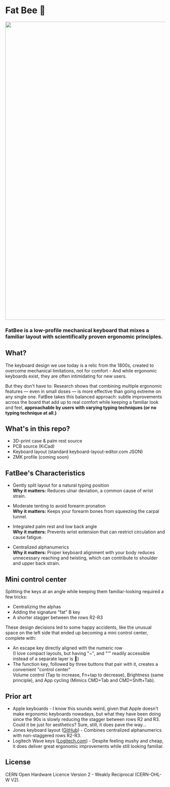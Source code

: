 # Fat Bee 🐝

<p align="center" width="100%">
<img src="./fatbee.png" width="940" />
</p>

### FatBee is a low-profile mechanical keyboard that mixes a familiar layout with scientifically proven ergonomic principles.


## What?

The keyboard design we use today is a relic from the 1800s, created to overcome mechanical limitations, not for comfort - And while ergonomic keyboards exist, they are often intimidating for new users.

But they don't have to: Research shows that combining multiple ergonomic features — even in small doses — is more effective than going extreme on any single one. FatBee takes this balanced approach: subtle improvements across the board that add up to real comfort while keeping a familiar look and feel, **approachable by users with varying typing techniques (or no typing technique at all.)**


## What's in this repo?

- 3D-print case & palm rest source
- PCB source (KiCad)
- Keyboard layout (standard keyboard-layout-editor.com JSON)
- ZMK profile (coming soon)

## FatBee's Characteristics

- Gently split layout for a natural typing position<br>
  **Why it matters:** Reduces ulnar deviation, a common cause of wrist strain.

- Moderate tenting to avoid forearm pronation<br>
  **Why it matters:** Keeps your forearm bones from squeezing the carpal tunnel.

- Integrated palm rest and low back angle<br>
  **Why it matters:** Prevents wrist extension that can restrict circulation and cause fatigue.

- Centralized alphanumerics<br>
  **Why it matters:** Proper keyboard alignment with your body reduces unnecessary reaching and twisting, which can contribute to shoulder and upper back strain.

## Mini control center

Splitting the keys at an angle while keeping them familiar-looking required a few tricks:

- Centralizing the alphas
- Adding the signature "fat" B key
- A shorter stagger between the rows R2-R3

These design decisions led to some happy accidents, like the unusual space on the left side that ended up becoming a mini control center, complete with:

- An escape key directly aligned with the numeric row<br>
 (I love compact layouts, but having "~", and "'" readily accessible instead of a separate layer is 💯)
- The function key, followed by three buttons that pair with it, creates a convenient "control center"<br>
 Volume control (Tap to increase, Fn+tap to decrease), Brightness (same principle), and App cycling (Mimics CMD+Tab and CMD+Shift+Tab).
 

## Prior art

- Apple keyboards - I know this sounds weird, given that Apple doesn't make ergonomic keyboards nowadays, but what they have been doing since the 90s is slowly reducing the stagger between rows R2 and R3. Could it be just for aesthetics? Sure, still, it does pave the way...
- Jones keyboard layout ([GitHub](https://github.com/jpskenn/Jones)) - Combines centralized alphanumerics with non-staggered rows R2-R3.
- Logitech Wave keys ([Logitech.com](https://www.logitech.com/en-us/products/keyboards/wave-keys.html)) - Despite feeling mushy and cheap, it does deliver great ergonomic improvements while still looking familiar.

## License
CERN Open Hardware Licence Version 2 - Weakly Reciprocal (CERN-OHL-W V2).
